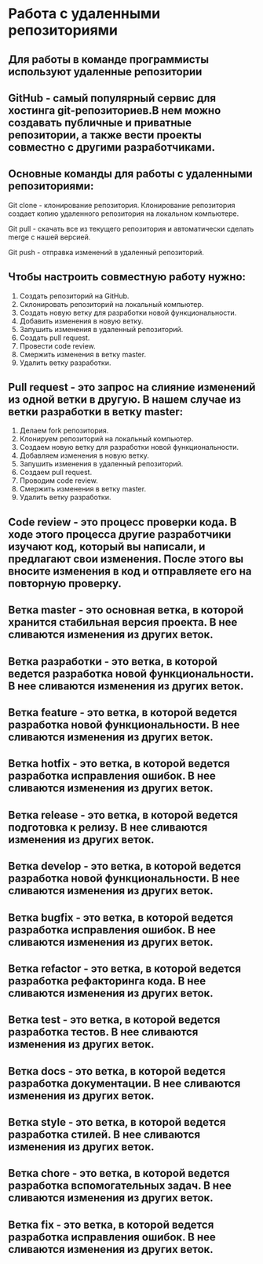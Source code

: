 # Работа с удаленными репозиториями

## Для работы в команде программисты используют удаленные репозитории
## GitHub - самый популярный сервис для хостинга git-репозиториев.В нем можно создавать публичные и приватные репозитории, а также вести проекты совместно с другими разработчиками.

## Основные команды для работы с удаленными репозиториями:
Git clone - клонирование репозитория. Клонирование репозитория создает копию удаленного репозитория на локальном компьютере.

Git pull - скачать все из текущего репозитория и автоматически сделать merge с нашей версией.

Git push - отправка изменений в удаленный репозиторий.

## Чтобы настроить совместную работу нужно:
1. Создать репозиторий на GitHub.
2. Склонировать репозиторий на локальный компьютер.
3. Создать новую ветку для разработки новой функциональности.
4. Добавить изменения в новую ветку.
5. Запушить изменения в удаленный репозиторий.
6. Создать pull request.
7. Провести code review.
8. Смержить изменения в ветку master.
9. Удалить ветку разработки.

## Pull request - это запрос на слияние изменений из одной ветки в другую. В нашем случае из ветки разработки в ветку master:
1. Делаем fork репозитория.
2. Клонируем репозиторий на локальный компьютер.
3. Создаем новую ветку для разработки новой функциональности.
4. Добавляем изменения в новую ветку.
5. Запушить изменения в удаленный репозиторий.
6. Создаем pull request.
7. Проводим code review.
8. Смержить изменения в ветку master.
9. Удалить ветку разработки.

## Code review - это процесс проверки кода. В ходе этого процесса другие разработчики изучают код, который вы написали, и предлагают свои изменения. После этого вы вносите изменения в код и отправляете его на повторную проверку.

## Ветка master - это основная ветка, в которой хранится стабильная версия проекта. В нее сливаются изменения из других веток.

## Ветка разработки - это ветка, в которой ведется разработка новой функциональности. В нее сливаются изменения из других веток.

## Ветка feature - это ветка, в которой ведется разработка новой функциональности. В нее сливаются изменения из других веток.

## Ветка hotfix - это ветка, в которой ведется разработка исправления ошибок. В нее сливаются изменения из других веток.

## Ветка release - это ветка, в которой ведется подготовка к релизу. В нее сливаются изменения из других веток.

## Ветка develop - это ветка, в которой ведется разработка новой функциональности. В нее сливаются изменения из других веток.

## Ветка bugfix - это ветка, в которой ведется разработка исправления ошибок. В нее сливаются изменения из других веток.

## Ветка refactor - это ветка, в которой ведется разработка рефакторинга кода. В нее сливаются изменения из других веток.

## Ветка test - это ветка, в которой ведется разработка тестов. В нее сливаются изменения из других веток.

## Ветка docs - это ветка, в которой ведется разработка документации. В нее сливаются изменения из других веток.

## Ветка style - это ветка, в которой ведется разработка стилей. В нее сливаются изменения из других веток.

## Ветка chore - это ветка, в которой ведется разработка вспомогательных задач. В нее сливаются изменения из других веток.

## Ветка fix - это ветка, в которой ведется разработка исправления ошибок. В нее сливаются изменения из других веток.